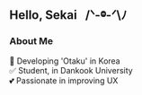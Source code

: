 ## Hello, Sekai &nbsp; /ᐠ-ⱉ-ᐟ\ﾉ

### About Me

🚀 Developing 'Otaku' in Korea </br>
✅ Student, in Dankook University </br>
💕 Passionate in improving UX </br>
